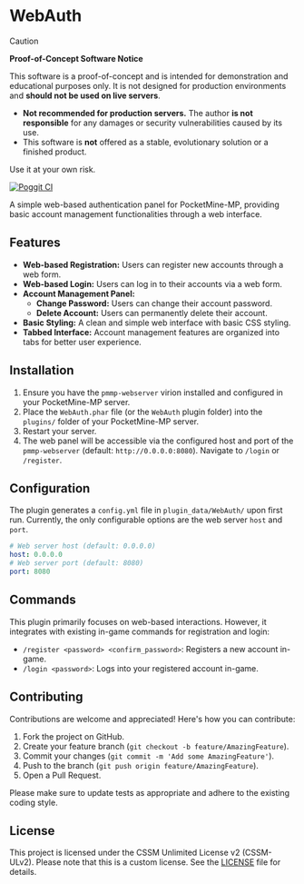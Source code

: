 # WebAuth

> [!CAUTION]
> **Proof-of-Concept Software Notice**
>
> This software is a proof-of-concept and is intended for demonstration and educational purposes only. It is not designed for production environments and **should not be used on live servers**.
>
> - **Not recommended for production servers.** The author **is not responsible** for any damages or security vulnerabilities caused by its use.
> - This software is **not** offered as a stable, evolutionary solution or a finished product.
>
> Use it at your own risk.

[![Poggit CI](https://poggit.pmmp.io/ci.shield/your-username/WebAuth/WebAuth)](https://poggit.pmmp.io/ci/your-username/WebAuth/WebAuth)

A simple web-based authentication panel for PocketMine-MP, providing basic account management functionalities through a web interface.

## Features

- **Web-based Registration:** Users can register new accounts through a web form.
- **Web-based Login:** Users can log in to their accounts via a web form.
- **Account Management Panel:**
  - **Change Password:** Users can change their account password.
  - **Delete Account:** Users can permanently delete their account.
- **Basic Styling:** A clean and simple web interface with basic CSS styling.
- **Tabbed Interface:** Account management features are organized into tabs for better user experience.

## Installation

1. Ensure you have the `pmmp-webserver` virion installed and configured in your PocketMine-MP server.
2. Place the `WebAuth.phar` file (or the `WebAuth` plugin folder) into the `plugins/` folder of your PocketMine-MP server.
3. Restart your server.
4. The web panel will be accessible via the configured host and port of the `pmmp-webserver` (default: `http://0.0.0.0:8080`). Navigate to `/login` or `/register`.

## Configuration

The plugin generates a `config.yml` file in `plugin_data/WebAuth/` upon first run.
Currently, the only configurable options are the web server `host` and `port`.

```yaml
# Web server host (default: 0.0.0.0)
host: 0.0.0.0
# Web server port (default: 8080)
port: 8080
```

## Commands

This plugin primarily focuses on web-based interactions. However, it integrates with existing in-game commands for registration and login:

- `/register <password> <confirm_password>`: Registers a new account in-game.
- `/login <password>`: Logs into your registered account in-game.

## Contributing

Contributions are welcome and appreciated! Here's how you can contribute:

1. Fork the project on GitHub.
2. Create your feature branch (`git checkout -b feature/AmazingFeature`).
3. Commit your changes (`git commit -m 'Add some AmazingFeature'`).
4. Push to the branch (`git push origin feature/AmazingFeature`).
5. Open a Pull Request.

Please make sure to update tests as appropriate and adhere to the existing coding style.

## License

This project is licensed under the CSSM Unlimited License v2 (CSSM-ULv2). Please note that this is a custom license. See the [LICENSE](LICENSE) file for details.
